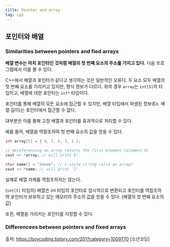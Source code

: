 ```yaml
---
title: Pointer and array
tag: cpp
---
```




## 포인터와 배열

### Similarities between pointers and fied arrays

**배열 변수는 마치 포인터인 것처럼 배열의 첫 번째 요소의 주소를 가지고 있다.** 다음 프로그램에서 이를 볼 수 있다.

C++에서 배열과 포인터가 같다고 생각하는 것은 일반적인 오류다. 두 요소 모두 배열의 첫 번째 요소를 가리키고 있지만, 형식 정보가 다르다. 위의 경우 `array`는 `int[5]`의 타입이고, 배열에 대한 포인터는 `int*` 타입이다.

포인터를 통해 배열의 모든 요소에 접근할 수 있지만, 배열 타입에서 파생된 정보(Ex. 배열 길이)는 포인터에서 접근할 수 없다.

대부분은 이를 통해 고정 배열과 포인터를 효과적으로 처리할 수 있다.

예를 들어, 배열을 역참조하여 첫 번째 요소의 값을 얻을 수 있다.

```cpp
int array[5] = { 9, 7, 5, 3, 1 };

// dereferencing an array returns the first element (element 0)
cout << *array; // will print 9!

char name[] = "Jason"; // C-style string (also an array)
cout << *name; // will print 'J'
```

실제로 배열 자체를 역참조하지는 않는다. 

(`int[5]` 타입의) 배열은 int 타입의 포인터로 암시적으로 변환되고 포인터를 역참조하여 포인터가 보유하고 있는 메모리의 주소의 값을 얻을 수 있다. (배열의 첫 번째 요소의 값)

또한, 배열을 가리키는 포인터를 지정할 수 있다.



### Differencees between pointers and fixed arrays





출처: https://boycoding.tistory.com/201?category=1009770 [소년코딩]